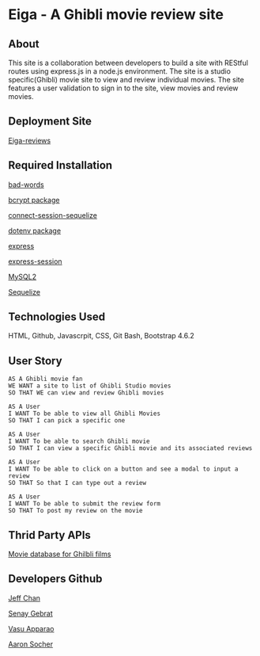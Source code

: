 # Eiga - A Ghibli movie review site

## About

This site is a collaboration between developers to build a site with REStful routes using express.js in a node.js environment. The site is a studio specific(Ghibli) movie site to view and review individual movies. The site features a user validation to sign in to the site, view movies and review movies.

## Deployment Site

[Eiga-reviews](https://eiga-reviews.herokuapp.com/)

## Required Installation

[bad-words](https://www.npmjs.com/package/bad-words)

[bcrypt package](https://www.npmjs.com/package/bcrypt)
 
[connect-session-sequelize](https://www.npmjs.com/package/connect-session-sequelize)
 
[dotenv package](https://www.npmjs.com/package/dotenv)

[express](https://www.npmjs.com/package/express)
 
[express-session](https://www.npmjs.com/package/express-session)
 
[MySQL2](https://www.npmjs.com/package/mysql2)
 
[Sequelize](https://www.npmjs.com/package/sequelize)


## Technologies Used

HTML, Github, Javascrpit, CSS, Git Bash, Bootstrap 4.6.2

## User Story
```
AS A Ghibli movie fan
WE WANT a site to list of Ghibli Studio movies
SO THAT WE can view and review Ghibli movies

AS A User
I WANT To be able to view all Ghibli Movies
SO THAT I can pick a specific one

AS A User
I WANT To be able to search Ghibli movie 
SO THAT I can view a specific Ghibli movie and its associated reviews

AS A User
I WANT To be able to click on a button and see a modal to input a review
SO THAT So that I can type out a review

AS A User
I WANT To be able to submit the review form 
SO THAT To post my review on the movie 
```

## Thrid Party APIs

[Movie database for Ghilbli films](https://ghibliapi.herokuapp.com/#section/Studio-Ghibli-API)
 

## Developers Github

[Jeff Chan](https://github.com/chanjeff520)

[Senay Gebrat](https://github.com/senaygebrat)

[Vasu Apparao](https://github.com/Elduderino23)

[Aaron Socher](https://github.com/AMESocker)
